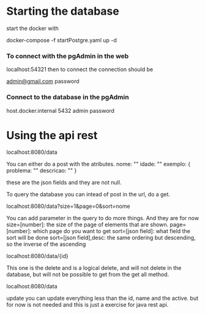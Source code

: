 # Starting the database
start the docker with

docker-compose -f startPostgre.yaml up -d

### To connect with the pgAdmin in the web
localhost:54321
then to connect the connection should be

admin@gmail.com
password

### Connect to the database in the pgAdmin
host.docker.internal
5432
admin
password

# Using the api rest

localhost:8080/data

You can either do a post with the atributes.
nome: ""
idade: ""
exemplo: {
    problema: ""
    descricao: ""
}

these are the json fields and they are not null.

To query the database you can intead of post in the url, do a get.

localhost:8080/data?size=1&page=0&sort=nome

You can add parameter in the query to do more things. And they are for now
size=[number]: the size of the page of elements that are shown.
page=[number]: which page do you want to get
sort=[json field]: what field the sort will be done
sort=[json field],desc: the same ordering but descending, so the inverse of the ascending

localhost:8080/data/{id}

This one is the delete and is a logical delete, and will not delete in the database,
but will not be possible to get from the get all method.

localhost:8080/data

update you can update everything less than the id, name and the active.
but for now is not needed and this is just a exercise for java rest api.
